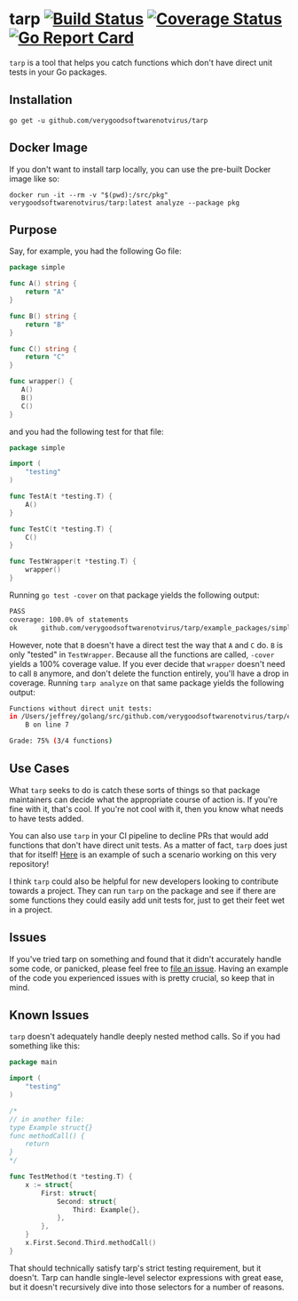 # tarp [![Build Status](https://travis-ci.org/verygoodsoftwarenotvirus/tarp.svg?branch=master)](https://travis-ci.org/verygoodsoftwarenotvirus/tarp) [![Coverage Status](https://coveralls.io/repos/github/verygoodsoftwarenotvirus/tarp/badge.svg?branch=master)](https://coveralls.io/github/verygoodsoftwarenotvirus/tarp?branch=master) [![Go Report Card](https://goreportcard.com/badge/github.com/verygoodsoftwarenotvirus/tarp)](https://goreportcard.com/report/github.com/verygoodsoftwarenotvirus/tarp)

`tarp` is a tool that helps you catch functions which don't have direct unit tests in your Go packages.

## Installation

    go get -u github.com/verygoodsoftwarenotvirus/tarp

## Docker Image

If you don't want to install tarp locally, you can use the pre-built Docker image like so:

    docker run -it --rm -v "$(pwd):/src/pkg" verygoodsoftwarenotvirus/tarp:latest analyze --package pkg

## Purpose

Say, for example, you had the following Go file:

```go
package simple

func A() string {
    return "A"
}

func B() string {
    return "B"
}

func C() string {
    return "C"
}

func wrapper() {
   A()
   B()
   C()
}
```

and you had the following test for that file:

```go
package simple

import (
    "testing"
)

func TestA(t *testing.T) {
    A()
}

func TestC(t *testing.T) {
    C()
}

func TestWrapper(t *testing.T) {
    wrapper()
}
```

Running `go test -cover` on that package yields the following output:

```bash
PASS
coverage: 100.0% of statements
ok      github.com/verygoodsoftwarenotvirus/tarp/example_packages/simple    0.006s
```

However, note that `B` doesn't have a direct test the way that `A` and `C` do. `B` is only "tested" in `TestWrapper`. Because all the functions are called, `-cover` yields a 100% coverage value. If you ever decide that `wrapper` doesn't need to call `B` anymore, and don't delete the function entirely, you'll have a drop in coverage. Running `tarp analyze` on that same package yields the following output:

```bash
Functions without direct unit tests:
in /Users/jeffrey/golang/src/github.com/verygoodsoftwarenotvirus/tarp/example_packages/simple/main.go:
    B on line 7

Grade: 75% (3/4 functions)
```

## Use Cases

What `tarp` seeks to do is catch these sorts of things so that package maintainers can decide what the appropriate course of action is. If you're fine with it, that's cool. If you're not cool with it, then you know what needs to have tests added.

You can also use `tarp` in your CI pipeline to decline PRs that would add functions that don't have direct unit tests. As a matter of fact, `tarp` does just that for itself! [Here](https://github.com/verygoodsoftwarenotvirus/tarp/pull/9) is an example of such a scenario working on this very repository!

I think `tarp` could also be helpful for new developers looking to contribute towards a project. They can run `tarp` on the package and see if there are some functions they could easily add unit tests for, just to get their feet wet in a project.

## Issues

If you've tried tarp on something and found that it didn't accurately handle some code, or panicked, please feel free to [file an issue](https://github.com/verygoodsoftwarenotvirus/tarp/issues/new). Having an example of the code you experienced issues with is pretty crucial, so keep that in mind.

## Known Issues

`tarp` doesn't adequately handle deeply nested method calls. So if you had something like this:

```go
package main

import (
    "testing"
)

/*
// in another file:
type Example struct{}
func methodCall() {
    return
}
*/

func TestMethod(t *testing.T) {
    x := struct{
        First: struct{
            Second: struct{
                Third: Example{},
            },
        },
    }
    x.First.Second.Third.methodCall()
}
```

That should technically satisfy tarp's strict testing requirement, but it doesn't. Tarp can handle single-level selector expressions with great ease, but it doesn't recursively dive into those selectors for a number of reasons.